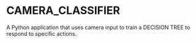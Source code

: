 # CAMERA_CLASSIFIER
A Python application that uses camera input to train a DECISION TREE to respond to specific actions.
